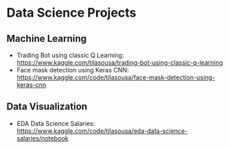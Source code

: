 # Data Science Projects
## Machine Learning
- Trading Bot using classic Q Learning: https://www.kaggle.com/tilasousa/trading-bot-using-classic-q-learning
- Face mask detection using Keras CNN: https://www.kaggle.com/code/tilasousa/face-mask-detection-using-keras-cnn
## Data Visualization
- EDA Data Science Salaries: https://www.kaggle.com/code/tilasousa/eda-data-science-salaries/notebook
